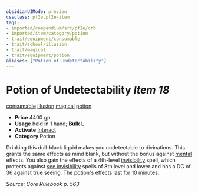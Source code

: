 ```yaml
---
obsidianUIMode: preview
cssclass: pf2e,pf2e-item
tags:
- imported/compendium/src/pf2e/crb
- imported/item/category/potion
- trait/equipment/consumable
- trait/school/illusion
- trait/magical
- trait/equipment/potion
aliases: ["Potion of Undetectability"]
---
```

# Potion of Undetectability *Item 18*  
[consumable](consumable.md)  [illusion](illusion.md)  [magical](magical.md)  [potion](potion.md)  

- **Price** 4400 gp
- **Usage** held in 1 hand; **Bulk** L
- **Activate** [Interact](interact.md)
- **Category** Potion

Drinking this dull-black liquid makes you undetectable to divinations. This grants the same effects as mind blank, but without the bonus against [mental](mental.md) effects. You also gain the effects of a 4th-level [invisibility](../../spells/invisibility.md) spell, which protects against [see invisibility](../../spells/see-invisibility.md) spells of 8th level and lower and has a DC of 36 against true seeing. The potion's effects last for 10 minutes.

*Source: Core Rulebook p. 563*